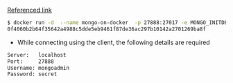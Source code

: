 
[Referenced link](https://www.code4it.dev/blog/run-mongodb-on-docker)

```bash
$ docker run -d  --name mongo-on-docker  -p 27888:27017 -e MONGO_INITDB_ROOT_USERNAME=mongoadmin -e MONGO_INITDB_ROOT_PASSWORD=secret mongo
0f4060b2b64f35642a4988c5dde5eb9461f87de36ac297b10142a2701269ba8f
```

- While connecting using the client, the following details are required
```bash
Server:   localhost
Port:     27888
Username: mongoadmin
Password: secret
``` 